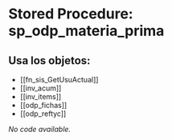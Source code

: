# Stored Procedure: sp_odp_materia_prima

## Usa los objetos:
- [[fn_sis_GetUsuActual]]
- [[inv_acum]]
- [[inv_items]]
- [[odp_fichas]]
- [[odp_reftyc]]

*No code available.*
